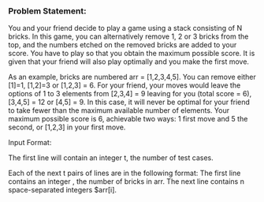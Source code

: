 ### Problem Statement: 

You and your friend decide to play a game using a stack consisting of N bricks. In this game, you can alternatively remove 1, 2 or 3 bricks from the top, and the numbers etched on the removed bricks are added to your score. You have to play so that you obtain the maximum possible score. It is given that your friend will also play optimally and you make the first move.

As an example, bricks are numbered arr = [1,2,3,4,5]. You can remove either [1]=1, [1,2]=3 or [1,2,3] = 6. For your friend, your moves would leave the options of 1 to 3 elements from [2,3,4] = 9 leaving  for you (total score = 6), [3,4,5] = 12 or [4,5] =  9. In this case, it will never be optimal for your friend to take fewer than the maximum available number of elements. Your maximum possible score is 6, achievable two ways: 1 first move and 5 the second, or [1,2,3] in your first move.

Input Format:

The first line will contain an integer t, the number of test cases.

Each of the next t pairs of lines are in the following format:
The first line contains an integer , the number of bricks in arr.
The next line contains n space-separated integers $arr[i].
